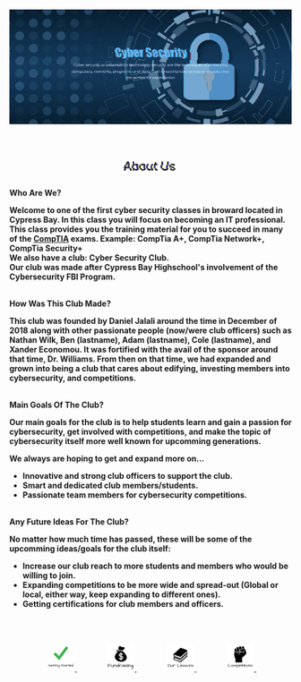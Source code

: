 <img src="https://raw.githubusercontent.com/Lin8x/CyberSecCanvas/master/images/glitchywaves.gif" width="100%" height="10">

<p align="center"> <img src="https://raw.githubusercontent.com/Lin8x/CyberSecCanvas/master/images/cyber.gif" width="100%" height="90%"> </p>

<img src="https://raw.githubusercontent.com/Lin8x/CyberSecCanvas/master/images/glitchywaves.gif" width="100%" height="10">

## <p align="center"> <img src="https://raw.githubusercontent.com/Lin8x/CyberSecCanvas/master/images/AboutUsLogoGif.gif" width="20%" height="20%"> </p>

<b>Who Are We?<b>

Welcome to one of the first cyber security classes in broward located in Cypress Bay. In this class you will focus on becoming an IT professional. This class provides you the training material for you to succeed in many of the [CompTIA]() exams.
Example: <b>CompTia A+, CompTia Network+, CompTia Security+</b><br>
We also have a club: Cyber Security Club. <br>
Our club was made after Cypress Bay Highschool's involvement of the Cybersecurity FBI Program.
<br><br>

<b>How Was This Club Made?</b>

This club was founded by Daniel Jalali around the time in December of 2018 along with other passionate people (now/were club officers) such as Nathan Wilk, Ben (lastname), Adam (lastname), Cole (lastname), and Xander Economou. It was fortified with the avail of the sponsor around that time, Dr. Williams. From then on that time, we had expanded and grown into being a club that cares about edifying, investing members into cybersecurity, and competitions.
<br><br>

<b>Main Goals Of The Club?</b>

Our main goals for the club is to help students learn and gain a passion for cybersecurity, get involved with competitions, and make the topic of cybersecurity itself more well known for upcomming generations.

We always are hoping to get and expand more on... <br>
* Innovative and strong club officers to support the club.
* Smart and dedicated club members/students.
* Passionate team members for cybersecurity competitions.
<br><br>

<b>Any Future Ideas For The Club?</b>

No matter how much time has passed, these will be some of the upcomming ideas/goals for the club itself: <br>
* Increase our club reach to more students and members who would be willing to join.
* Expanding competitions to be more wide and spread-out (Global or local, either way, keep expanding to different ones).
* Getting certifications for club members and officers.
<br><br>

<!--- 
- Description about the club
- Welcomes newcomers
- Talks about the foundation and ideas

--->

<img src="https://raw.githubusercontent.com/Lin8x/CyberSecCanvas/master/images/glitchywaves.gif" width="100%" height="10">

<p align="center"> &nbsp; &nbsp; <a href="https://github.com/Lin8x/CyberSecCanvas/blob/master/Documentation/GETTING_STARTED.md"> <img src="https://raw.githubusercontent.com/Lin8x/CyberSecCanvas/master/images/gettingstartedlogo.JPG" width="10%" height="10%"> </a> &nbsp; &nbsp; &nbsp; &nbsp; &nbsp; &nbsp; &nbsp; &nbsp; <a href="https://github.com/Lin8x/CyberSecCanvas/blob/master/Documentation/FUNDRAISING.md"> <img src="https://raw.githubusercontent.com/Lin8x/CyberSecCanvas/master/images/fundraisinglogo.JPG" width="10%" height="10%"> </a> &nbsp; &nbsp; &nbsp; &nbsp; &nbsp; &nbsp; &nbsp; &nbsp; <a href="https://github.com/Lin8x/CyberSecCanvas/blob/master/Documentation/OUR_LESSONS.md"> <img src="https://raw.githubusercontent.com/Lin8x/CyberSecCanvas/master/images/ourlessonslogo.JPG" width="10%" height="10%"> </a> &nbsp; &nbsp; &nbsp; &nbsp; &nbsp; &nbsp; &nbsp; &nbsp; <a href="https://github.com/Lin8x/CyberSecCanvas/blob/master/Documentation/COMPETITIONS.md"> <img src="https://raw.githubusercontent.com/Lin8x/CyberSecCanvas/master/images/ourcompetitionslogo.JPG" width="10%" height="10%"> </a> &nbsp; &nbsp; </p> 

<!--- 
* [How to Join]()
* [Our Lessons and Files]()
* [Our Currency Systen]()
* [Performing Competitions]()
* [Fundraising]()
* [Our Club Roles and Staff]()
--->

<img src="https://raw.githubusercontent.com/Lin8x/CyberSecCanvas/master/images/glitchywaves.gif" width="100%" height="10">

